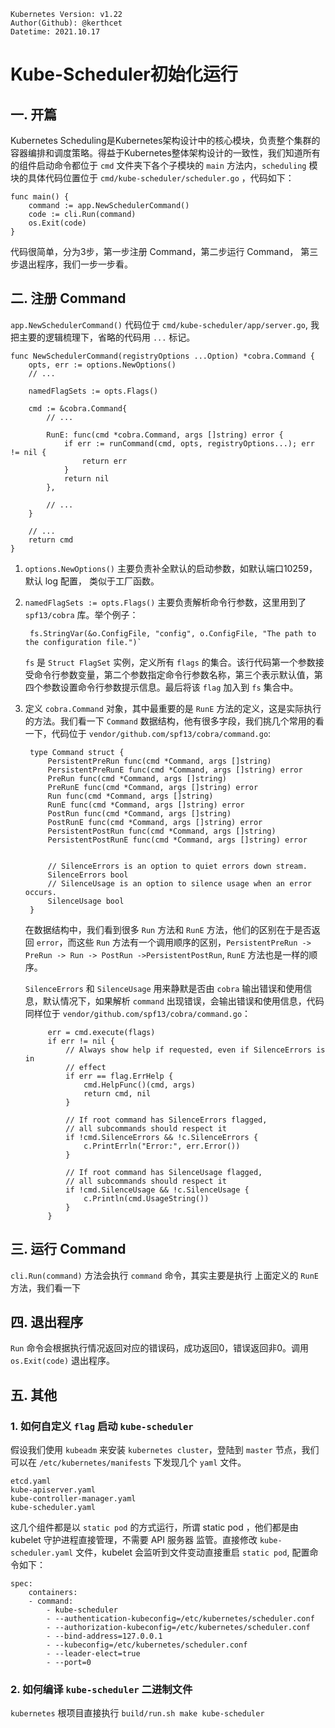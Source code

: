    Kubernetes Version: v1.22
    Author(Github): @kerthcet
    Datetime: 2021.10.17

# Kube-Scheduler初始化运行

## 一. 开篇
Kubernetes Scheduling是Kubernetes架构设计中的核心模块，负责整个集群的容器编排和调度策略。得益于Kubernetes整体架构设计的一致性，我们知道所有的组件启动命令都位于 `cmd` 文件夹下各个子模块的 `main` 方法内，`scheduling` 模块的具体代码位置位于 `cmd/kube-scheduler/scheduler.go` ，代码如下：

    func main() {
        command := app.NewSchedulerCommand()
        code := cli.Run(command)
        os.Exit(code)
    }


代码很简单，分为3步，第一步注册 Command，第二步运行 Command， 第三步退出程序，我们一步一步看。

## 二. 注册 Command
`app.NewSchedulerCommand()` 代码位于 `cmd/kube-scheduler/app/server.go`, 我把主要的逻辑梳理下，省略的代码用 `...` 标记。

    func NewSchedulerCommand(registryOptions ...Option) *cobra.Command {
     	opts, err := options.NewOptions()
        // ...

        namedFlagSets := opts.Flags()

        cmd := &cobra.Command{
            // ...

            RunE: func(cmd *cobra.Command, args []string) error {
                if err := runCommand(cmd, opts, registryOptions...); err != nil {
                    return err
                }
                return nil
            },

            // ...
        }

        // ...
        return cmd
    }


1. `options.NewOptions()` 主要负责补全默认的启动参数，如默认端口10259，默认 log 配置， 类似于工厂函数。

2. `namedFlagSets := opts.Flags()` 主要负责解析命令行参数，这里用到了 `spf13/cobra` 库。举个例子：

        fs.StringVar(&o.ConfigFile, "config", o.ConfigFile, "The path to the configuration file.")`

    `fs` 是 `Struct FlagSet` 实例，定义所有 `flags` 的集合。该行代码第一个参数接受命令行参数变量，第二个参数指定命令行参数名称，第三个表示默认值，第四个参数设置命令行参数提示信息。最后将该 `flag` 加入到 `fs` 集合中。

3. 定义 `cobra.Command` 对象，其中最重要的是 `RunE` 方法的定义，这是实际执行的方法。我们看一下 `Command` 数据结构，他有很多字段，我们挑几个常用的看一下，代码位于 `vendor/github.com/spf13/cobra/command.go`:

        type Command struct {
            PersistentPreRun func(cmd *Command, args []string)
            PersistentPreRunE func(cmd *Command, args []string) error
            PreRun func(cmd *Command, args []string)
            PreRunE func(cmd *Command, args []string) error
            Run func(cmd *Command, args []string)
            RunE func(cmd *Command, args []string) error
            PostRun func(cmd *Command, args []string)
            PostRunE func(cmd *Command, args []string) error
            PersistentPostRun func(cmd *Command, args []string)
            PersistentPostRunE func(cmd *Command, args []string) error


            // SilenceErrors is an option to quiet errors down stream.
	        SilenceErrors bool
            // SilenceUsage is an option to silence usage when an error occurs.
            SilenceUsage bool
        }

    在数据结构中，我们看到很多 `Run` 方法和 `RunE` 方法，他们的区别在于是否返回 `error`，而这些 `Run` 方法有一个调用顺序的区别，`PersistentPreRun -> PreRun -> Run -> PostRun ->PersistentPostRun`, `RunE` 方法也是一样的顺序。

    `SilenceErrors` 和 `SilenceUsage` 用来静默是否由 `cobra` 输出错误和使用信息，默认情况下，如果解析 `command` 出现错误，会输出错误和使用信息，代码同样位于 `vendor/github.com/spf13/cobra/command.go`：

            err = cmd.execute(flags)
            if err != nil {
                // Always show help if requested, even if SilenceErrors is in
                // effect
                if err == flag.ErrHelp {
                    cmd.HelpFunc()(cmd, args)
                    return cmd, nil
                }

                // If root command has SilenceErrors flagged,
                // all subcommands should respect it
                if !cmd.SilenceErrors && !c.SilenceErrors {
                    c.PrintErrln("Error:", err.Error())
                }

                // If root command has SilenceUsage flagged,
                // all subcommands should respect it
                if !cmd.SilenceUsage && !c.SilenceUsage {
                    c.Println(cmd.UsageString())
                }
            }

## 三. 运行 Command
`cli.Run(command)` 方法会执行 `command` 命令，其实主要是执行 上面定义的 `RunE` 方法，我们看一下

## 四. 退出程序
`Run` 命令会根据执行情况返回对应的错误码，成功返回0，错误返回非0。调用 `os.Exit(code)` 退出程序。

## 五. 其他
### 1. 如何自定义 `flag` 启动 `kube-scheduler`
假设我们使用 `kubeadm` 来安装 `kubernetes cluster`，登陆到 `master` 节点，我们可以在 `/etc/kubernetes/manifests` 下发现几个 `yaml` 文件。

    etcd.yaml
    kube-apiserver.yaml
    kube-controller-manager.yaml
    kube-scheduler.yaml

这几个组件都是以 `static pod` 的方式运行，所谓 static pod ，他们都是由 kubelet 守护进程直接管理，不需要 API 服务器 监管。直接修改 `kube-scheduler.yaml` 文件，kubelet 会监听到文件变动直接重启 `static pod`, 配置命令如下：

    spec:
        containers:
        - command:
            - kube-scheduler
            - --authentication-kubeconfig=/etc/kubernetes/scheduler.conf
            - --authorization-kubeconfig=/etc/kubernetes/scheduler.conf
            - --bind-address=127.0.0.1
            - --kubeconfig=/etc/kubernetes/scheduler.conf
            - --leader-elect=true
            - --port=0

### 2. 如何编译 `kube-scheduler` 二进制文件
`kubernetes` 根项目直接执行 `build/run.sh make kube-scheduler`